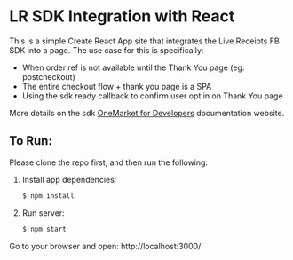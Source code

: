 # LR SDK Integration with React

This is a simple Create React App site that integrates the Live Receipts FB SDK
into a page. The use case for this is specifically:

- When order ref is not available until the Thank You page (eg: postcheckout)
- The entire checkout flow + thank you page is a SPA
- Using the sdk ready callback to confirm user opt in on Thank You page

More details on the sdk [OneMarket for Developers](https://developer.onemarketnetwork.com/user-guide/live-receipts/integration/online/widget/) documentation website.

## To Run:

Please clone the repo first, and then run the following:

1.  Install app dependencies:
    ```sh
    $ npm install
    ```
2.  Run server:
    ```sh
    $ npm start
    ```

Go to your browser and open: http://localhost:3000/
